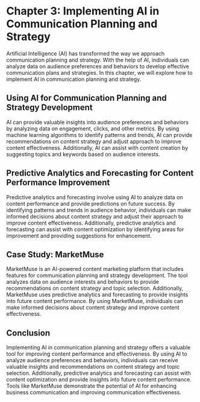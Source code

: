 Chapter 3: Implementing AI in Communication Planning and Strategy
=================================================================

Artificial Intelligence (AI) has transformed the way we approach communication planning and strategy. With the help of AI, individuals can analyze data on audience preferences and behaviors to develop effective communication plans and strategies. In this chapter, we will explore how to implement AI in communication planning and strategy.

Using AI for Communication Planning and Strategy Development
------------------------------------------------------------

AI can provide valuable insights into audience preferences and behaviors by analyzing data on engagement, clicks, and other metrics. By using machine learning algorithms to identify patterns and trends, AI can provide recommendations on content strategy and adjust approach to improve content effectiveness. Additionally, AI can assist with content creation by suggesting topics and keywords based on audience interests.

Predictive Analytics and Forecasting for Content Performance Improvement
------------------------------------------------------------------------

Predictive analytics and forecasting involve using AI to analyze data on content performance and provide predictions on future success. By identifying patterns and trends in audience behavior, individuals can make informed decisions about content strategy and adjust their approach to improve content effectiveness. Additionally, predictive analytics and forecasting can assist with content optimization by identifying areas for improvement and providing suggestions for enhancement.

Case Study: MarketMuse
----------------------

MarketMuse is an AI-powered content marketing platform that includes features for communication planning and strategy development. The tool analyzes data on audience interests and behaviors to provide recommendations on content strategy and topic selection. Additionally, MarketMuse uses predictive analytics and forecasting to provide insights into future content performance. By using MarketMuse, individuals can make informed decisions about content strategy and improve content effectiveness.

Conclusion
----------

Implementing AI in communication planning and strategy offers a valuable tool for improving content performance and effectiveness. By using AI to analyze audience preferences and behaviors, individuals can receive valuable insights and recommendations on content strategy and topic selection. Additionally, predictive analytics and forecasting can assist with content optimization and provide insights into future content performance. Tools like MarketMuse demonstrate the potential of AI for enhancing business communication and improving communication effectiveness.


